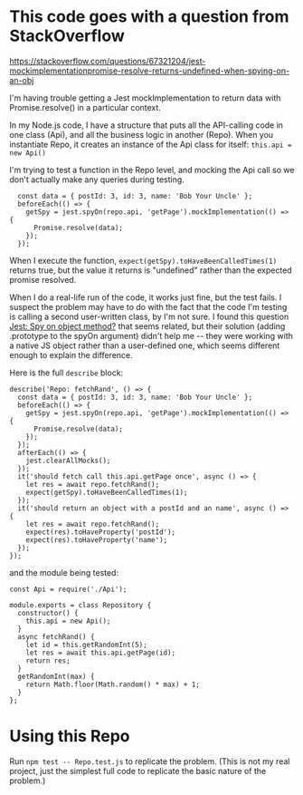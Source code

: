 # This code goes with a question from StackOverflow

https://stackoverflow.com/questions/67321204/jest-mockimplementationpromise-resolve-returns-undefined-when-spying-on-an-obj

I'm having trouble getting a Jest mockImplementation to return data with Promise.resolve() in a particular context.

In my Node.js code, I have a structure that puts all the API-calling code in one class (Api), and all the business logic in another (Repo). When you instantiate Repo, it creates an instance of the Api class for itself: `this.api = new Api()`

I'm trying to test a function in the Repo level, and mocking the Api call so we don't actually make any queries during testing.

```
  const data = { postId: 3, id: 3, name: 'Bob Your Uncle' };
  beforeEach(() => {
    getSpy = jest.spyOn(repo.api, 'getPage').mockImplementation(() => {
      Promise.resolve(data);
    });
  });
```

When I execute the function, `expect(getSpy).toHaveBeenCalledTimes(1)` returns true, but the value it returns is "undefined" rather than the expected promise resolved.

When I do a real-life run of the code, it works just fine, but the test fails. I suspect the problem may have to do with the fact that the code I'm testing is calling a second user-written class, by I'm not sure. I found this question [Jest: Spy on object method?][1] that seems related, but their solution (adding .prototype to the spyOn argument) didn't help me -- they were working with a native JS object rather than a user-defined one, which seems different enough to explain the difference.

Here is the full `describe` block:

```
describe('Repo: fetchRand', () => {
  const data = { postId: 3, id: 3, name: 'Bob Your Uncle' };
  beforeEach(() => {
    getSpy = jest.spyOn(repo.api, 'getPage').mockImplementation(() => {
      Promise.resolve(data);
    });
  });
  afterEach(() => {
    jest.clearAllMocks();
  });
  it('should fetch call this.api.getPage once', async () => {
    let res = await repo.fetchRand();
    expect(getSpy).toHaveBeenCalledTimes(1);
  });
  it('should return an object with a postId and an name', async () => {
    let res = await repo.fetchRand();
    expect(res).toHaveProperty('postId');
    expect(res).toHaveProperty('name');
  });
});
```

and the module being tested:

```
const Api = require('./Api');

module.exports = class Repository {
  constructor() {
    this.api = new Api();
  }
  async fetchRand() {
    let id = this.getRandomInt(5);
    let res = await this.api.getPage(id);
    return res;
  }
  getRandomInt(max) {
    return Math.floor(Math.random() * max) + 1;
  }
};
```

# Using this Repo

Run `npm test -- Repo.test.js` to replicate the problem. (This is not my real project, just the simplest full code to replicate the basic nature of the problem.)

[1]: https://stackoverflow.com/questions/65151813/jest-spy-on-object-method
[2]: https://github.com/kenirwin/jest-mock-problem-StackOverflow
